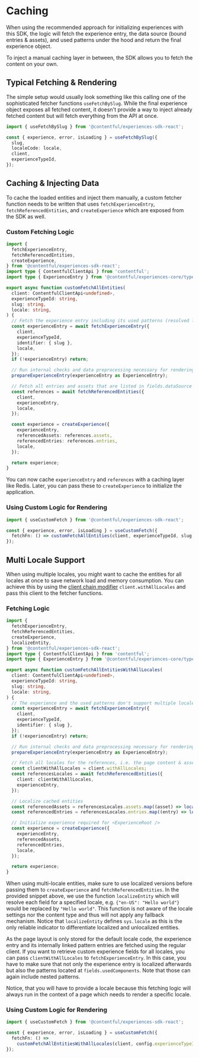 # Caching

When using the recommended approach for initializing experiences with this SDK, the logic will fetch the experience entry, the data source (bound entries & assets), and used patterns under the hood and return the final experience object.

To inject a manual caching layer in between, the SDK allows you to fetch the content on your own.

## Typical Fetching & Rendering

The simple setup would usually look something like this calling one of the sophisticated fetcher functions `useFetchBySlug`. While the final experience object exposes all fetched content, it doesn't provide a way to inject already fetched content but will fetch everything from the API at once.

```ts
import { useFetchBySlug } from '@contentful/experiences-sdk-react';

const { experience, error, isLoading } = useFetchBySlug({
  slug,
  localeCode: locale,
  client,
  experienceTypeId,
});
```

## Caching & Injecting Data

To cache the loaded entities and inject them manually, a custom fetcher function needs to be written that uses `fetchExperienceEntry`, `fetchReferencedEntities`, and `createExperience` which are exposed from the SDK as well.

### Custom Fetching Logic

```ts
import {
  fetchExperienceEntry,
  fetchReferencedEntities,
  createExperience,
} from '@contentful/experiences-sdk-react';
import type { ContentfulClientApi } from 'contentful';
import type { ExperienceEntry } from '@contentful/experiences-core/types';

export async function customFetchAllEntities(
  client: ContentfulClientApi<undefined>,
  experienceTypeId: string,
  slug: string,
  locale: string,
) {
  // Fetch the experience entry including its used patterns (resolved links in fields.usedComponents)
  const experienceEntry = await fetchExperienceEntry({
    client,
    experienceTypeId,
    identifier: { slug },
    locale,
  });
  if (!experienceEntry) return;

  // Run internal checks and data preprocessing necessary for rendering
  prepareExperienceEntry(experienceEntry as ExperienceEntry);

  // Fetch all entries and assets that are listed in fields.dataSource
  const references = await fetchReferencedEntities({
    client,
    experienceEntry,
    locale,
  });

  const experience = createExperience({
    experienceEntry,
    referencedAssets: references.assets,
    referencedEntries: references.entries,
    locale,
  });

  return experience;
}
```

You can now cache `experienceEntry` and `references` with a caching layer like Redis. Later, you can pass these to `createExperience` to initialize the application.

### Using Custom Logic for Rendering

```ts
import { useCustomFetch } from '@contentful/experiences-sdk-react';

const { experience, error, isLoading } = useCustomFetch({
  fetchFn: () => customFetchAllEntities(client, experienceTypeId, slug, localeCode),
});
```

## Multi Locale Support

When using multiple locales, you might want to cache the entities for all locales at once to save network load and memory consumption. You can achieve this by using the [client chain modifier](https://github.com/contentful/contentful.js/tree/master?tab=readme-ov-file#client-chain-modifiers) `client.withAllLocales` and pass this client to the fetcher functions.

### Fetching Logic

```ts
import {
  fetchExperienceEntry,
  fetchReferencedEntities,
  createExperience,
  localizeEntity,
} from '@contentful/experiences-sdk-react';
import type { ContentfulClientApi } from 'contentful';
import type { ExperienceEntry } from '@contentful/experiences-core/types';

export async function customFetchAllEntitiesWithAllLocales(
  client: ContentfulClientApi<undefined>,
  experienceTypeId: string,
  slug: string,
  locale: string,
) {
  // The experience and the used patterns don't support multiple locales as the layout is the same for all cases.
  const experienceEntry = await fetchExperienceEntry({
    client,
    experienceTypeId,
    identifier: { slug },
  });
  if (!experienceEntry) return;

  // Run internal checks and data preprocessing necessary for rendering
  prepareExperienceEntry(experienceEntry as ExperienceEntry);

  // Fetch all locales for the references, i.e. the page content & assets
  const clientWithAllLocales = client.withAllLocales;
  const referencesLocales = await fetchReferencedEntities({
    client: clientWithAllLocales,
    experienceEntry,
  });

  // Localize cached entities
  const referencedAssets = referencesLocales.assets.map((asset) => localizeEntity(asset, locale));
  const referencedEntries = referencesLocales.entries.map((entry) => localizeEntity(entry, locale));

  // Initialize experience required for <ExperienceRoot />
  const experience = createExperience({
    experienceEntry,
    referencedAssets,
    referencedEntries,
    locale,
  });

  return experience;
}
```

When using multi-locale entities, make sure to use localized versions before passing them to `createExperience` and `fetchReferencedEntities`. In the provided snippet above, we use the function `localizeEntity` which will resolve each field for a specified locale, e.g. `{"en-US": "Hello world"}` would be replaced by `"Hello world"`. This function is not aware of the locale settings nor the content type and thus will not apply any fallback mechanism.
Notice that `localizeEntity` defines `sys.locale` as this is the only reliable indicator to differentiate localized and unlocalized entities.

As the page layout is only stored for the default locale code, the experience entry and its internally linked pattern entries are fetched using the regular client. If you want to retrieve custom experience fields for all locales, you can pass `clientWithAllLocales` to `fetchExperienceEntry`. In this case, you have to make sure that not only the experience entry is localized afterwards but also the patterns located at `fields.usedComponents`. Note that those can again include nested patterns.

Notice, that you will have to provide a locale because this fetching logic will always run in the context of a page which needs to render a specific locale.

### Using Custom Logic for Rendering

```ts
import { useCustomFetch } from '@contentful/experiences-sdk-react';

const { experience, error, isLoading } = useCustomFetch({
  fetchFn: () =>
    customFetchAllEntitiesWithAllLocales(client, config.experienceTypeId, slug, localeCode),
});
```
